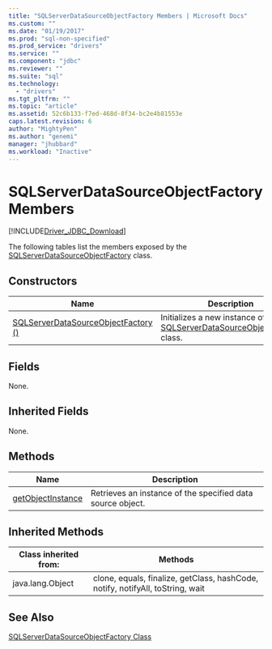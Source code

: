```yaml
---
title: "SQLServerDataSourceObjectFactory Members | Microsoft Docs"
ms.custom: ""
ms.date: "01/19/2017"
ms.prod: "sql-non-specified"
ms.prod_service: "drivers"
ms.service: ""
ms.component: "jdbc"
ms.reviewer: ""
ms.suite: "sql"
ms.technology: 
  - "drivers"
ms.tgt_pltfrm: ""
ms.topic: "article"
ms.assetid: 52c6b133-f7ed-468d-8f34-bc2e4b81553e
caps.latest.revision: 6
author: "MightyPen"
ms.author: "genemi"
manager: "jhubbard"
ms.workload: "Inactive"
---
```

# SQLServerDataSourceObjectFactory Members
[!INCLUDE[Driver_JDBC_Download](../../../includes/driver_jdbc_download.md)]

  The following tables list the members exposed by the [SQLServerDataSourceObjectFactory](../../../connect/jdbc/reference/sqlserverdatasourceobjectfactory-class.md) class.  
  
## Constructors  
  
|Name|Description|  
|----------|-----------------|  
|[SQLServerDataSourceObjectFactory ()](../../../connect/jdbc/reference/sqlserverdatasourceobjectfactory-constructor.md)|Initializes a new instance of the [SQLServerDataSourceObjectFactory](../../../connect/jdbc/reference/sqlserverdatasourceobjectfactory-class.md) class.|  
  
## Fields  
 None.  
  
## Inherited Fields  
 None.  
  
## Methods  
  
|Name|Description|  
|----------|-----------------|  
|[getObjectInstance](../../../connect/jdbc/reference/getobjectinstance-method-sqlserverdatasourceobjectfactory.md)|Retrieves an instance of the specified data source object.|  
  
## Inherited Methods  
  
|Class inherited from:|Methods|  
|---------------------------|-------------|  
|java.lang.Object|clone, equals, finalize, getClass, hashCode, notify, notifyAll, toString, wait|  
  
## See Also  
 [SQLServerDataSourceObjectFactory Class](../../../connect/jdbc/reference/sqlserverdatasourceobjectfactory-class.md)  
  
  
